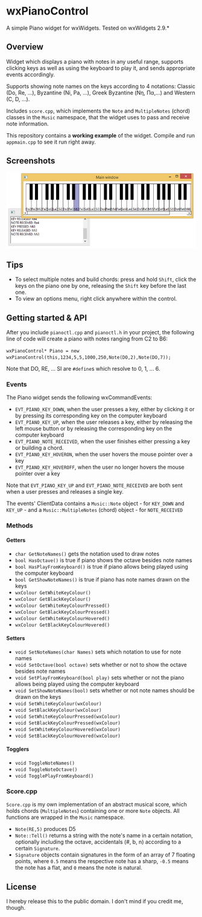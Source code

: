 # wxPianoControl
A simple Piano widget for wxWidgets. Tested on wxWidgets 2.9.*

## Overview
Widget which displays a piano with notes in any useful range, supports clicking keys as well as using the keyboard to play it, and sends appropriate events accordingly.


Supports showing note names on the keys according to 4 notations: Classic (Do, Re, ...), Byzantine (Ni, Pa, ...), Greek Byzantine (Νη, Πα,...) and Western (C, D, ...).


Includes `score.cpp`, which implements the `Note` and `MultipleNotes` (chord) classes in the `Music` namespace, that the widget uses to pass and receive note information.


This repository contains a **working example** of the widget. Compile and run `appmain.cpp` to see it run right away.

## Screenshots
![wxPianoControl](https://raw.githubusercontent.com/petru-dimitriu/wxPianoControl/master/screen1.png)

## Tips
* To select multiple notes and build chords: press and hold `Shift`, click the keys on the piano one by one, releasing the `Shift` key before the last one.
* To view an options menu, right click anywhere within the control.

## Getting started & API
After you include `pianoctl.cpp` and `pianoctl.h` in your project, the following line of code will create a piano with notes ranging from C2 to B6:

`wxPianoControl* Piano = new wxPianoControl(this,1234,5,5,1000,250,Note(DO,2),Note(DO,7));`

Note that DO, RE, ... SI are `#define`s which resolve to 0, 1, ... 6.

### Events
The Piano widget sends the following wxCommandEvents:

* `EVT_PIANO_KEY_DOWN`, when the user presses a key, either by clicking it or by pressing its corresponding key on the computer keyboard
* `EVT_PIANO_KEY_UP`, when the user releases a key, either by releasing the left mouse button or by releasing the corresponding key on the computer keyboard
* `EVT_PIANO_NOTE_RECEIVED`, when the user finishes either pressing a key or building a chord.
* `EVT_PIANO_KEY_HOVERON`, when the user hovers the mouse pointer over a key
* `EVT_PIANO_KEY_HOVEROFF`, when the user no longer hovers the mouse pointer over a key

Note that `EVT_PIANO_KEY_UP` and `EVT_PIANO_NOTE_RECEIVED` are both sent when a user presses and releases a single key.

The events' ClientData contains a `Music::Note` object - for `KEY_DOWN` and `KEY_UP` - and a `Music::MultipleNotes` (chord) object - for `NOTE_RECEIVED`

### Methods

#### Getters
* `char GetNoteNames()` gets the notation used to draw notes
* `bool HasOctave()` is true if piano shows the octave besides note names
* `bool HasPlayFromKeyboard()` is true if piano allows being played using the computer keyboard
* `bool GetShowNoteNames()` is true if piano has note names drawn on the keys
* `wxColour GetWhiteKeyColour()`
* `wxColour GetBlackKeyColour()`
* `wxColour GetWhiteKeyColourPressed()`
* `wxColour GetBlackKeyColourPressed()`
* `wxColour GetWhiteKeyColourHovered()`
* `wxColour GetBlackKeyColourHovered()`

#### Setters
* `void SetNoteNames(char Names)` sets which notation to use for note names
* `void SetOctave(bool octave)` sets whether or not to show the octave besides note names
* `void SetPlayFromKeyboard(bool play)` sets whether or not the piano allows being played using the computer keyboard
* `void SetShowNoteNames(bool)` sets whether or not note names should be drawn on the keys
* `void SetWhiteKeyColour(wxColour)`
* `void SetBlackKeyColour(wxColour)`
* `void SetWhiteKeyColourPressed(wxColour)`
* `void SetBlackKeyColourPressed(wxColour)`
* `void SetWhiteKeyColourHovered(wxColour)`
* `void SetBlackKeyColourHovered(wxColour)`

#### Togglers
* `void ToggleNoteNames()`
* `void ToggleNoteOctave()`
* `void TogglePlayFromKeyboard()`

### Score.cpp
`Score.cpp` is my own implementation of an abstract musical score, which holds chords (`MultipleNotes`) containing one or more `Note` objects. All functions are wrapped in the `Music` namespace.

* `Note(RE,5)` produces D5
* `Note::Tell()` returns a string with the note's name in a certain notation, optionally including the octave, accidentals (#, b, n) according to a certain `Signature`. 
* `Signature` objects contain signatures in the form of an array of 7 floating points, where `0.5` means the respective note has a sharp, `-0.5` means the note has a flat, and `0` means the note is natural.

## License
I hereby release this to the public domain. I don't mind if you credit me, though.
